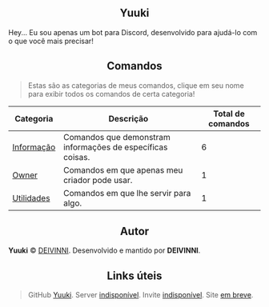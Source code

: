 <h2 align="center">Yuuki</h2>

Hey... Eu sou apenas um bot para Discord, desenvolvido para ajudá-lo com o que você mais precisar!

<h2 align="center">Comandos</h2>

> Estas são as categorias de meus comandos, clique em seu nome para exibir todos os comandos de certa categoria!

Categoria|Descrição|Total de comandos
-|-|-
[Informação](https://github.com/DEIVINNI/Yuuki/blob/master/src/lib/commands/commands.md#comandos-de-informações)|Comandos que demonstram informações de específicas coisas.|6
[Owner](https://github.com/DEIVINNI/Yuuki/blob/master/src/lib/commands/commands.md#comandos-do-criador)|Comandos em que apenas meu criador pode usar.|1
[Utilidades](https://github.com/DEIVINNI/Yuuki/blob/master/src/lib/commands/commands.md#comandos-de-utilidades)|Comandos em que lhe servir para algo.|1

<h2 align="center">Autor</h2>

**Yuuki** © [DEIVINNI](https://github.com/DEIVINNI).
Desenvolvido e mantido por **DEIVINNI**.

<h2 align="center">Links úteis</h2>

> GitHub [Yuuki](https://github.com/DEIVINNI/Yuuki).
> Server [indisponível](https://www.discordapp.com/).
> Invite [indisponível](https://www.discordapp.com/).
> Site [em breve](https://www.google.com).
